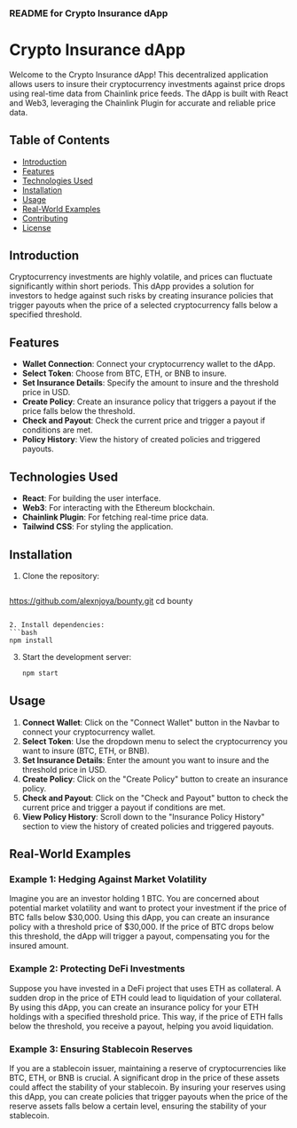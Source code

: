 ### README for Crypto Insurance dApp

# Crypto Insurance dApp

Welcome to the Crypto Insurance dApp! This decentralized application allows users to insure their cryptocurrency investments against price drops using real-time data from Chainlink price feeds. The dApp is built with React and Web3, leveraging the Chainlink Plugin for accurate and reliable price data.

## Table of Contents

- [Introduction](#introduction)
- [Features](#features)
- [Technologies Used](#technologies-used)
- [Installation](#installation)
- [Usage](#usage)
- [Real-World Examples](#real-world-examples)
- [Contributing](#contributing)
- [License](#license)

## Introduction

Cryptocurrency investments are highly volatile, and prices can fluctuate significantly within short periods. This dApp provides a solution for investors to hedge against such risks by creating insurance policies that trigger payouts when the price of a selected cryptocurrency falls below a specified threshold.

## Features

- **Wallet Connection**: Connect your cryptocurrency wallet to the dApp.
- **Select Token**: Choose from BTC, ETH, or BNB to insure.
- **Set Insurance Details**: Specify the amount to insure and the threshold price in USD.
- **Create Policy**: Create an insurance policy that triggers a payout if the price falls below the threshold.
- **Check and Payout**: Check the current price and trigger a payout if conditions are met.
- **Policy History**: View the history of created policies and triggered payouts.

## Technologies Used

- **React**: For building the user interface.
- **Web3**: For interacting with the Ethereum blockchain.
- **Chainlink Plugin**: For fetching real-time price data.
- **Tailwind CSS**: For styling the application.

## Installation

1. Clone the repository:
   ```bash
  https://github.com/alexnjoya/bounty.git
   cd bounty
   ```

2. Install dependencies:
   ```bash
   npm install
   ```

3. Start the development server:
   ```bash
   npm start
   ```

## Usage

1. **Connect Wallet**: Click on the "Connect Wallet" button in the Navbar to connect your cryptocurrency wallet.
2. **Select Token**: Use the dropdown menu to select the cryptocurrency you want to insure (BTC, ETH, or BNB).
3. **Set Insurance Details**: Enter the amount you want to insure and the threshold price in USD.
4. **Create Policy**: Click on the "Create Policy" button to create an insurance policy.
5. **Check and Payout**: Click on the "Check and Payout" button to check the current price and trigger a payout if conditions are met.
6. **View Policy History**: Scroll down to the "Insurance Policy History" section to view the history of created policies and triggered payouts.

## Real-World Examples

### Example 1: Hedging Against Market Volatility

Imagine you are an investor holding 1 BTC. You are concerned about potential market volatility and want to protect your investment if the price of BTC falls below $30,000. Using this dApp, you can create an insurance policy with a threshold price of $30,000. If the price of BTC drops below this threshold, the dApp will trigger a payout, compensating you for the insured amount.

### Example 2: Protecting DeFi Investments

Suppose you have invested in a DeFi project that uses ETH as collateral. A sudden drop in the price of ETH could lead to liquidation of your collateral. By using this dApp, you can create an insurance policy for your ETH holdings with a specified threshold price. This way, if the price of ETH falls below the threshold, you receive a payout, helping you avoid liquidation.

### Example 3: Ensuring Stablecoin Reserves

If you are a stablecoin issuer, maintaining a reserve of cryptocurrencies like BTC, ETH, or BNB is crucial. A significant drop in the price of these assets could affect the stability of your stablecoin. By insuring your reserves using this dApp, you can create policies that trigger payouts when the price of the reserve assets falls below a certain level, ensuring the stability of your stablecoin.

